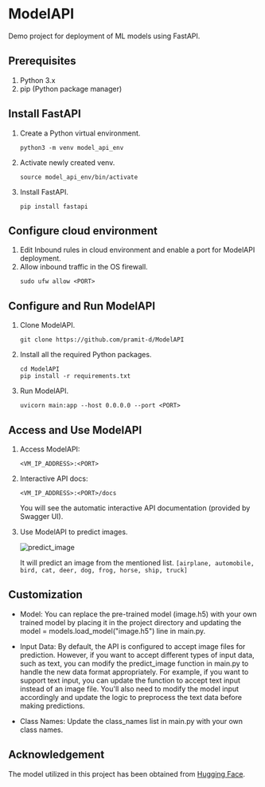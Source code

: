 # ModelAPI
Demo project for deployment of ML models using FastAPI.

## Prerequisites
1. Python 3.x
2. pip (Python package manager)

## Install FastAPI
1. Create a Python virtual environment.
   ```
   python3 -m venv model_api_env
2. Activate newly created venv.
   ```
   source model_api_env/bin/activate
3. Install FastAPI.
   ```
   pip install fastapi

## Configure cloud environment 
1. Edit Inbound rules in cloud environment and enable a port for ModelAPI deployment.
2. Allow inbound traffic in the OS firewall.
   ```
   sudo ufw allow <PORT>
   ```
   
## Configure and Run ModelAPI
1. Clone ModelAPI.
   ```
   git clone https://github.com/pramit-d/ModelAPI
2. Install all the required Python packages.
   ```
   cd ModelAPI
   pip install -r requirements.txt
   
3. Run ModelAPI.
   ```
   uvicorn main:app --host 0.0.0.0 --port <PORT>

## Access and Use ModelAPI
1. Access ModelAPI:
   ```
   <VM_IP_ADDRESS>:<PORT>
2. Interactive API docs:
   ```
   <VM_IP_ADDRESS>:<PORT>/docs
   ```
   You will see the automatic interactive API documentation (provided by Swagger UI).
3. Use ModelAPI to predict images.

   ![predict_image](docs/ModelAPI_result.gif)

   It will predict an image from the mentioned list.
   `[airplane, automobile, bird, cat, deer, dog, frog, horse, ship, truck]`

## Customization
* Model: You can replace the pre-trained model (image.h5) with your own trained model by placing it in the project directory and updating the model = models.load_model("image.h5") line in main.py.

* Input Data: By default, the API is configured to accept image files for prediction. However, if you want to accept different types of input data, such as text, you can modify the predict_image function in main.py to handle the new data format appropriately. For example, if you want to support text input, you can update the function to accept text input instead of an image file. You'll also need to modify the model input accordingly and update the logic to preprocess the text data before making predictions.

* Class Names: Update the class_names list in main.py with your own class names.

## Acknowledgement
The model utilized in this project has been obtained from [Hugging Face](https://huggingface.co/).
